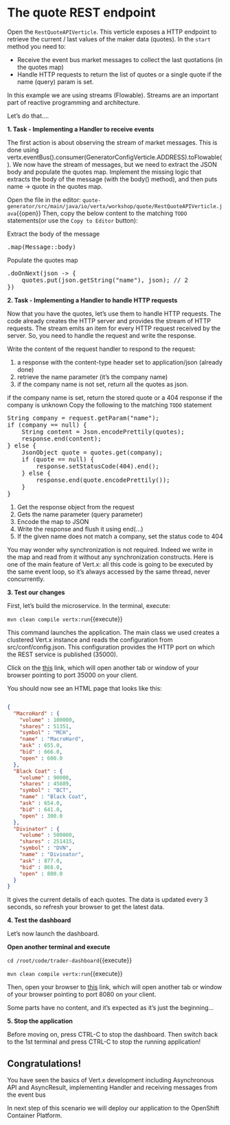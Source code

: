 # The quote REST endpoint

Open the `RestQuoteAPIVerticle`. This verticle exposes a HTTP endpoint to retrieve the current / last values of the maker data (quotes). In the `start` method you need to:

* Receive the event bus market messages to collect the last quotations (in the quotes map)
* Handle HTTP requests to return the list of quotes or a single quote if the name (query) param is set.

In this example we are using streams (Flowable). Streams are an important part of reactive programming and architecture. 

Let’s do that…​.

**1. Task - Implementing a Handler to receive events**

The first action is about observing the stream of market messages. This is done using vertx.eventBus().<JsonObject>consumer(GeneratorConfigVerticle.ADDRESS).toFlowable(). We now have the stream of messages, but we need to extract the JSON body and populate the quotes map. Implement the missing logic that extracts the body of the message (with the body() method), and then puts name → quote in the quotes map.

Open the file in the editor: ``quote-generator/src/main/java/io/vertx/workshop/quote/RestQuoteAPIVerticle.java``{{open}}
Then, copy the below content to the matching `TODO` statements(or use the `Copy to Editor` button):
      
Extract the body of the message

<pre class="file" data-filename="src/main/java/io/vertx/workshop/quote/RestQuoteAPIVerticle.java" data-target="insert" data-marker="// TODO: Extract the body of the message">
.map(Message::body)  
</pre>

Populate the quotes map

<pre class="file" data-filename="src/main/java/io/vertx/workshop/quote/RestQuoteAPIVerticle.java" data-target="insert" data-marker="// TODO: For each message, populate the quotes map with the received quote.">
.doOnNext(json -> {
    quotes.put(json.getString("name"), json); // 2
})
</pre>

**2. Task - Implementing a Handler to handle HTTP requests**

Now that you have the quotes, let’s use them to handle HTTP requests. The code already creates the HTTP server and provides the stream of HTTP requests. The stream emits an item for every HTTP request received by the server. So, you need to handle the request and write the response.

Write the content of the request handler to respond to the request:

1. a response with the content-type header set to application/json (already done)
2. retrieve the name parameter (it’s the company name)
3. if the company name is not set, return all the quotes as json.

if the company name is set, return the stored quote or a 404 response if the company is unknown
Copy the following to the matching `TODO` statement

<pre class="file" data-filename="src/main/java/io/vertx/workshop/quote/RestQuoteAPIVerticle.java" data-target="insert" data-marker="// TODO: Handle the HTTP request">
String company = request.getParam("name");
if (company == null) {
    String content = Json.encodePrettily(quotes);
    response.end(content);
} else {
    JsonObject quote = quotes.get(company);
    if (quote == null) {
        response.setStatusCode(404).end();
    } else {
        response.end(quote.encodePrettily());
    }
}
</pre>

1. Get the response object from the request
2. Gets the name parameter (query parameter)
3. Encode the map to JSON
4. Write the response and flush it using end(…​)
5. If the given name does not match a company, set the status code to 404

You may wonder why synchronization is not required. Indeed we write in the map and read from it without any synchronization constructs. Here is one of the main feature of Vert.x: all this code is going to be executed by the same event loop, so it’s always accessed by the same thread, never concurrently.

**3. Test our changes**

First, let’s build the microservice. In the terminal, execute:

``mvn clean compile vertx:run``{{execute}}

This command launches the application. The main class we used creates a clustered Vert.x instance and reads the configuration from src/conf/config.json. This configuration provides the HTTP port on which the REST service is published (35000).

Click on the [this](https://[[HOST_SUBDOMAIN]]-35000-[[KATACODA_HOST]].environments.katacoda.com/) link, which will open another tab or window of your browser pointing to port 35000 on your client.

You should now see an HTML page that looks like this:

```json

{
  "MacroHard" : {
    "volume" : 100000,
    "shares" : 51351,
    "symbol" : "MCH",
    "name" : "MacroHard",
    "ask" : 655.0,
    "bid" : 666.0,
    "open" : 600.0
  },
  "Black Coat" : {
    "volume" : 90000,
    "shares" : 45889,
    "symbol" : "BCT",
    "name" : "Black Coat",
    "ask" : 654.0,
    "bid" : 641.0,
    "open" : 300.0
  },
  "Divinator" : {
    "volume" : 500000,
    "shares" : 251415,
    "symbol" : "DVN",
    "name" : "Divinator",
    "ask" : 877.0,
    "bid" : 868.0,
    "open" : 800.0
  }
}
```

It gives the current details of each quotes. The data is updated every 3 seconds, so refresh your browser to get the latest data.


**4. Test the dashboard**

Let’s now launch the dashboard. 

**Open another terminal and execute**

``cd /root/code/trader-dashboard``{{execute}}

``mvn clean compile vertx:run``{{execute}}

Then, open your browser to [this](https://[[HOST_SUBDOMAIN]]-8080-[[KATACODA_HOST]].environments.katacoda.com/) link, which will open another tab or window of your browser pointing to port 8080 on your client.

Some parts have no content, and it’s expected as it’s just the beginning…​

**5. Stop the application**

Before moving on, press CTRL-C to stop the dashboard. Then switch back to the 1st terminal and press CTRL-C to stop the running application!

## Congratulations!
You have seen the basics of Vert.x development including Asynchronous API and AsyncResult, implementing Handler and receiving messages from the event bus

In next step of this scenario we will deploy our application to the OpenShift Container Platform.